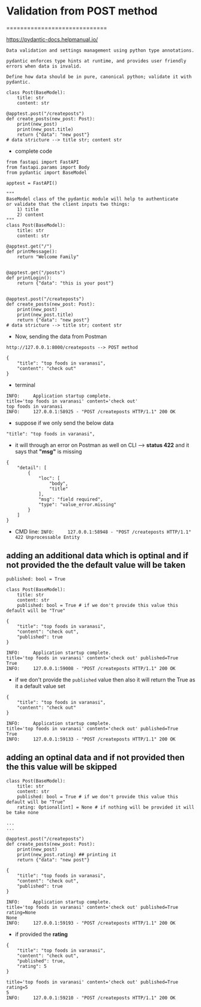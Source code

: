# Validation from POST method
=============================

https://pydantic-docs.helpmanual.io/

```
Data validation and settings management using python type annotations.

pydantic enforces type hints at runtime, and provides user friendly errors when data is invalid.

Define how data should be in pure, canonical python; validate it with pydantic.
```


```
class Post(BaseModel):
    title: str
    content: str
```

```
@apptest.post("/createposts")
def create_posts(new_post: Post):
    print(new_post)
    print(new_post.title)
    return {"data": "new post"}
# data stricture --> title str; content str

```

- complete code
```
from fastapi import FastAPI
from fastapi.params import Body
from pydantic import BaseModel

apptest = FastAPI()

"""
BaseModel class of the pydantic module will help to authenticate
or validate that the client inputs two things:
    1) title
    2) content
"""
class Post(BaseModel):
    title: str
    content: str

@apptest.get("/")
def printMessage():
    return "Welcome Family"


@apptest.get("/posts")
def printLogin():
    return {"data": "this is your post"}


@apptest.post("/createposts")
def create_posts(new_post: Post):
    print(new_post)
    print(new_post.title)
    return {"data": "new post"}
# data stricture --> title str; content str
```

- Now, sending the data from Postman

`http://127.0.0.1:8000/createposts --> POST method`

```
{
    "title": "top foods in varanasi",
    "content": "check out"
}
```

- terminal

```
INFO:     Application startup complete.
title='top foods in varanasi' content='check out'
top foods in varanasi
INFO:     127.0.0.1:58925 - "POST /createposts HTTP/1.1" 200 OK
```

- suppose if we only send the below data

```
"title": "top foods in varanasi",
```
- it will through an error on Postman as well on CLI --> **status 422** and it says that **"msg"** is missing

```
{
    "detail": [
        {
            "loc": [
                "body",
                "title"
            ],
            "msg": "field required",
            "type": "value_error.missing"
        }
    ]
}
```

- CMD line: `INFO:     127.0.0.1:58948 - "POST /createposts HTTP/1.1" 422 Unprocessable Entity`

## adding an additional data which is optinal and if not provided the the default value will be taken

`published: bool = True`

```
class Post(BaseModel):
    title: str
    content: str
    published: bool = True # if we don't provide this value this default will be "True"
```

```
{
    "title": "top foods in varanasi",
    "content": "check out",
    "published": true
}
```

```
INFO:     Application startup complete.
title='top foods in varanasi' content='check out' published=True
True
INFO:     127.0.0.1:59008 - "POST /createposts HTTP/1.1" 200 OK
```

- if we don't provide the `published` value then also it will return the True as it a default value set

```
{
    "title": "top foods in varanasi",
    "content": "check out"
}
```

```
INFO:     Application startup complete.
title='top foods in varanasi' content='check out' published=True
True
INFO:     127.0.0.1:59133 - "POST /createposts HTTP/1.1" 200 OK
```

## adding an optinal data and if not provided then the this value will be skipped

```
class Post(BaseModel):
    title: str
    content: str
    published: bool = True # if we don't provide this value this default will be "True"
    rating: Optional[int] = None # if nothing will be provided it will be take none

...
...

@apptest.post("/createposts")
def create_posts(new_post: Post):
    print(new_post)
    print(new_post.rating) ## printing it
    return {"data": "new post"}

```

```
{
    "title": "top foods in varanasi",
    "content": "check out",
    "published": true
}
```

```
INFO:     Application startup complete.
title='top foods in varanasi' content='check out' published=True rating=None
None
INFO:     127.0.0.1:59193 - "POST /createposts HTTP/1.1" 200 OK
```

- if provided the **rating**

```
{
    "title": "top foods in varanasi",
    "content": "check out",
    "published": true,
    "rating": 5
}
```

```
title='top foods in varanasi' content='check out' published=True rating=5
5
INFO:     127.0.0.1:59210 - "POST /createposts HTTP/1.1" 200 OK
```
